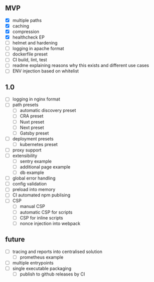 ## MVP

- [x] multiple paths
- [x] caching
- [x] compression
- [x] healthcheck EP
- [ ] helmet and hardening
- [ ] logging in apache format
- [ ] dockerfile preset
- [ ] CI build, lint, test
- [ ] readme explaining reasons why this exists and different use cases
- [ ] ENV injection based on whitelist

## 1.0

- [ ] logging in nginx format
- [ ] path presets
  - [ ] automatic discovery preset
  - [ ] CRA preset
  - [ ] Nuxt preset
  - [ ] Next preset
  - [ ] Gatsby preset
- [ ] deployment presets
  - [ ] kubernetes preset
- [ ] proxy support
- [ ] extensibility
  - [ ] sentry example
  - [ ] additional page example
  - [ ] db example
- [ ] global error handling
- [ ] config validation
- [ ] preload into memory
- [ ] CI automated npm publising
- [ ] CSP
  - [ ] manual CSP
  - [ ] automatic CSP for scripts
  - [ ] CSP for inline scripts
  - [ ] nonce injection into webpack

## future

- [ ] tracing and reports into centralised solution
  - [ ] prometheus example
- [ ] multiple entrypoints
- [ ] single executable packaging
  - [ ] publish to github releases by CI
